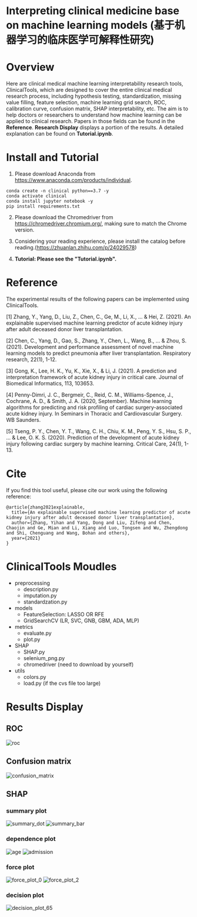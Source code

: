 # Interpreting clinical medicine base on machine learning models (基于机器学习的临床医学可解释性研究)


# Overview
Here are clinical medical machine learning interpretability research tools, ClinicalTools, 
which are designed to cover the entire clinical medical research process, including hypothesis 
testing, standardization, missing value filling, feature selection, machine learning grid search, ROC, calibration curve, 
confusion matrix, SHAP interpretability, etc. The aim is to help doctors or researchers to understand how machine 
learning can be applied to clinical research. Papers in those fields can be found in the **Reference**.
 **Research Display** displays a portion of the results. A detailed explanation can be found on **Tutorial.ipynb**.


# Install and Tutorial

1. Please download Anaconda from https://www.anaconda.com/products/individual.
```
conda create -n clinical python==3.7 -y
conda activate clinical
conda install jupyter notebook -y
pip install requirements.txt
```
2. Please download the Chromedriver from https://chromedriver.chromium.org/, making sure to match the Chrome version.

3. Considering your reading experience, please install the catalog before reading.(https://zhuanlan.zhihu.com/p/24029578)

4. **Tutorial: Please see the "Tutorial.ipynb".**

# Reference

The experimental results of the following papers can be implemented using ClinicalTools.

[1] Zhang, Y., Yang, D., Liu, Z., Chen, C., Ge, M., Li, X., ... & Hei, Z. (2021). An explainable supervised machine learning predictor of acute kidney injury after adult deceased donor liver transplantation.

[2] Chen, C., Yang, D., Gao, S., Zhang, Y., Chen, L., Wang, B., ... & Zhou, S. (2021). Development and performance assessment of novel machine learning models to predict pneumonia after liver transplantation. Respiratory research, 22(1), 1-12.

[3] Gong, K., Lee, H. K., Yu, K., Xie, X., & Li, J. (2021). A prediction and interpretation framework of acute kidney injury in critical care. Journal of Biomedical Informatics, 113, 103653.

[4] Penny-Dimri, J. C., Bergmeir, C., Reid, C. M., Williams-Spence, J., Cochrane, A. D., & Smith, J. A. (2020, September). Machine learning algorithms for predicting and risk profiling of cardiac surgery-associated acute kidney injury. In Seminars in Thoracic and Cardiovascular Surgery. WB Saunders.

[5] Tseng, P. Y., Chen, Y. T., Wang, C. H., Chiu, K. M., Peng, Y. S., Hsu, S. P., ... & Lee, O. K. S. (2020). Prediction of the development of acute kidney injury following cardiac surgery by machine learning. Critical Care, 24(1), 1-13.

# Cite

If you find this tool useful, please cite our work using the following reference:
```
@article{zhang2021explainable,
  title={An explainable supervised machine learning predictor of acute kidney injury after adult deceased donor liver transplantation},
  author={Zhang, Yihan and Yang, Dong and Liu, Zifeng and Chen, Chaojin and Ge, Mian and Li, Xiang and Luo, Tongsen and Wu, Zhengdong and Shi, Chenguang and Wang, Bohan and others},
  year={2021}
}
```

# ClinicalTools Moudles
- preprocessing
  - description.py
  - imputation.py
  - standardzation.py
- models
  - FeatureSelection: LASSO OR RFE
  - GridSearchCV (LR, SVC, GNB, GBM, ADA, MLP)
- metrics
  - evaluate.py
  - plot.py
- SHAP
  - SHAP.py
  - selenium_png.py
  - chromedriver (need to download by yourself)
- utils
  - colors.py
  - load.py (if the cvs file too large)

# Results Display

## ROC
![roc](./Example_pics/roc.png)

## Confusion matrix

![confusion_matrix](./Example_pics/Confusion_matrix.png)

## SHAP 

### summary plot
![summary_dot](./Example_pics/summary_dot.png)
![summary_bar](./Example_pics/summary_bar.png)


### dependence plot

![age](./Example_pics/Age.png)
![admission](./Example_pics/Admission.png)

### force plot

![force_plot_0](./Example_pics/force_plot_patients_0.png)
![force_plot_2](./Example_pics/force_plot_patients_2.png)

### decision plot

![decision_plot_65](./Example_pics/patient_39.png)
